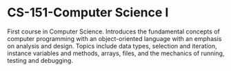 # CS-151-Computer Science I
First course in Computer Science. Introduces the fundamental concepts of computer programming with an object-oriented language with an emphasis on analysis and design. Topics include data types, selection and iteration, instance variables and methods, arrays, files, and the mechanics of running, testing and debugging. 
